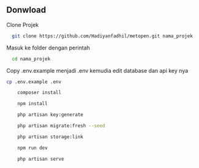 ## Donwload
Clone Projek
```bash
  git clone https://github.com/Hadiyanfadhil/metopen.git nama_projek
```
Masuk ke folder dengan perintah

```bash
  cd nama_projek
```
 Copy .env.example menjadi .env kemudia edit database dan api key nya
  ```bash
  cp .env.example .env
```
```bash
    composer install
```
```bash
    npm install
```
```bash
    php artisan key:generate
```
```bash
    php artisan migrate:fresh --seed
```
```bash
    php artisan storage:link
```
```bash
    npm run dev
```
```bash
    php artisan serve
```
